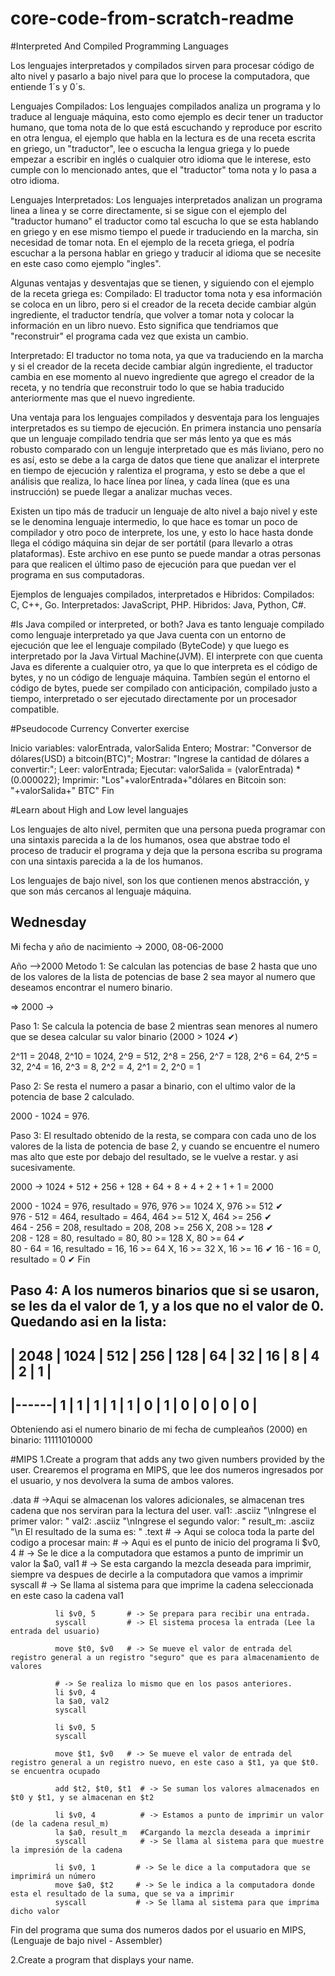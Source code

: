 # core-code-from-scratch-readme

#Interpreted And Compiled Programming Languages

Los lenguajes interpretados y compilados sirven para procesar código de alto nivel y pasarlo a bajo nivel para que lo procese la computadora, que entiende 1´s y 0´s.

Lenguajes Compilados:
Los lenguajes compilados analiza un programa y lo traduce al lenguaje máquina, esto como ejemplo es decir tener un traductor humano, que toma nota de lo que está escuchando y reproduce por escrito en otra lengua, el ejemplo que habla en la lectura es de una receta escrita en griego, un "traductor", lee o escucha la lengua griega y lo puede empezar a escribir en inglés o cualquier otro idioma que le interese, esto cumple con lo mencionado antes, que el "traductor" toma nota y lo pasa a otro idioma.

Lenguajes Interpretados:
Los lenguajes interpretados analizan un programa linea a linea y se corre directamente, si se sigue con el ejemplo del "traductor humano" el traductor como tal escucha lo que se esta hablando en griego y en ese mismo tiempo el puede ir traduciendo en la marcha, sin necesidad de tomar nota. En el ejemplo de la receta griega, el podría escuchar a la persona hablar en griego y traducir al idioma que se necesite en este caso como ejemplo "ingles".

Algunas ventajas y desventajas que se tienen, y siguiendo con el ejemplo de la receta griega es:
Compilado: El traductor toma nota y esa información se coloca en un libro, pero si el creador de la receta decide cambiar algún ingrediente, el traductor tendría, que volver a tomar nota y colocar la información en un libro nuevo. Esto significa que tendriamos que "reconstruir" el programa cada vez que exista un cambio.

Interpretado: El traductor no toma nota, ya que va traduciendo en la marcha y si el creador de la receta decide cambiar algún ingrediente, el traductor cambia en ese momento al nuevo ingrediente que agrego el creador de la receta, y no tendría que reconstruir todo lo que se habia traducido anteriormente mas que el nuevo ingrediente.

Una ventaja para los lenguajes compilados y desventaja para los lenguajes interpretados es su tiempo de ejecución. En primera instancia uno pensaría que un lenguaje compilado tendria que ser más lento ya que es más robusto comparado con un lenguje interpretado que es más liviano, pero no es así, esto se debe a la carga de datos que tiene que analizar el interprete en tiempo de ejecución  y ralentiza el programa, y esto se debe a que el análisis que realiza, lo hace línea por línea, y cada línea (que es una instrucción) se puede llegar a analizar muchas veces.

Existen un tipo más de traducir un lenguaje de alto nivel a bajo nivel y este se le denomina lenguaje intermedio, lo que hace es tomar un poco de compilador y otro poco de interprete, los une, y esto lo hace hasta donde llega el código máquina sin dejar de ser portátil (para llevarlo a otras plataformas). Este archivo en ese punto se puede mandar a otras personas para que realicen el último paso de ejecución para que puedan ver el programa en sus computadoras.

Ejemplos de lenguajes compilados, interpretados e Hibridos:
Compilados: C, C++, Go.
Interpretados: JavaScript, PHP.
Hibridos: Java, Python, C#.


#Is Java compiled or interpreted, or both?
Java es tanto lenguaje compilado como lenguaje interpretado ya que Java cuenta con un entorno de ejecución que lee el lenguaje compilado (ByteCode) y que luego es interpretado por la Java Virtual Machine(JVM). El interprete con que cuenta Java es diferente a cualquier otro, ya que lo que interpreta es el código de bytes, y no un código de lenguaje máquina. Tambíen según el entorno el código de bytes, puede ser compilado con anticipación, compilado justo a tiempo, interpretado o ser ejecutado directamente por un procesador compatible.

#Pseudocode Currency Converter exercise

Inicio
  variables: valorEntrada, valorSalida Entero;
  Mostrar: "Conversor de dólares(USD) a bitcoin(BTC)";
  Mostrar: "Ingrese la cantidad de dólares a convertir:";
  Leer: valorEntrada;
  Ejecutar: valorSalida = (valorEntrada) * (0.000022);
  Imprimir: "Los"+valorEntrada+"dólares en Bitcoin son: "+valorSalida+" BTC"
Fin

#Learn about High and Low level languajes

Los lenguajes de alto nivel, permiten que una persona pueda programar con una sintaxis parecida a la de los humanos, osea que abstrae todo el proceso de traducir el programa y deja que la persona escriba su programa con una sintaxis parecida a la de los humanos.

Los lenguajes de bajo nivel, son los que contienen menos abstracción, y que son más cercanos al lenguaje máquina.


## Wednesday

Mi fecha y año de nacimiento -> 2000, 08-06-2000

Año -->2000
Metodo 1: Se calculan las potencias de base 2 hasta que uno de los valores de la lista de potencias de base 2 sea mayor al numero que deseamos encontrar el numero binario.

=> 2000 -> 

Paso 1: Se calcula la potencia de base 2 mientras sean menores al numero que se desea calcular su valor binario (2000 > 1024 ✔)

2^11 = 2048, 2^10 = 1024, 2^9 = 512, 2^8 = 256, 2^7 = 128, 2^6 = 64, 2^5 = 32, 2^4 = 16, 2^3 = 8, 2^2 = 4, 2^1 = 2, 2^0 = 1

Paso 2: Se resta el numero a pasar a binario, con el ultimo valor de la potencia de base 2 calculado.

2000 - 1024 = 976.

Paso 3: El resultado obtenido de la resta, se compara con cada uno de los valores de la lista de potencia de base 2, y cuando se encuentre el numero mas alto que este por debajo del resultado, se le vuelve a restar. y asi sucesivamente.

2000 -> 1024 + 512 + 256 + 128 + 64 + 8 + 4 + 2 + 1 + 1 = 2000

2000 - 1024 = 976, resultado = 976, 976 >= 1024 X, 976 >= 512 ✔  
976 - 512 = 464, resultado = 464, 464 >= 512 X, 464 >= 256 ✔   
464 - 256 = 208, resultado = 208, 208 >= 256 X, 208 >= 128 ✔    
208 - 128 = 80, resultado = 80, 80 >= 128 X, 80 >= 64 ✔         
80 - 64 = 16, resultado = 16, 16 >= 64 X, 16 >= 32 X, 16 >= 16 ✔
16 - 16 = 0, resultado = 0 ✔
Fin

Paso 4: A los numeros binarios que si se usaron, se les da el valor de 1, y a los que no el valor de 0. Quedando asi en la lista:
----------------------------------------------------------------
| 2048 | 1024 | 512 | 256 | 128 | 64 | 32 | 16 | 8 | 4 | 2 | 1 |
----------------------------------------------------------------
|------|   1  |  1  |  1  |  1  |  1 |  0 |  1 | 0 | 0 | 0 | 0 |
----------------------------------------------------------------
Obteniendo asi el numero binario de mi fecha de cumpleaños (2000) en binario: 11111010000 


#MIPS
1.Create a program that adds any two given numbers provided by the user.
Crearemos el programa en MIPS, que lee dos numeros ingresados por el usuario, y nos devolvera la suma de ambos valores.

  .data   # ->Aqui se almacenan los valores adicionales, se almacenan tres cadena que nos serviran para la lectura del user.
	      val1: .asciiz "\nIngrese el primer valor: "
	      val2: .asciiz "\nIngrese el segundo valor: "
	      result_m: .asciiz "\n El resultado de la suma es: "
  .text  # -> Aqui se coloca toda la parte del codigo a procesar
	      main: # -> Aqui es el punto de inicio del programa
              li $v0, 4       # -> Se le dice a la computadora que estamos a punto de imprimir un valor
              la $a0, val1    # -> Se esta cargando la mezcla deseada para imprimir, siempre va despues de decirle a la computadora que vamos a imprimir
              syscall         # -> Se llama al sistema para que imprime la cadena seleccionada en este caso la cadena val1

              li $v0, 5       # -> Se prepara para recibir una entrada.
              syscall         # -> El sistema procesa la entrada (Lee la entrada del usuario)

              move $t0, $v0   # -> Se mueve el valor de entrada del registro general a un registro "seguro" que es para almacenamiento de valores
              
              # -> Se realiza lo mismo que en los pasos anteriores.
              li $v0, 4
              la $a0, val2
              syscall

              li $v0, 5
              syscall

              move $t1, $v0   # -> Se mueve el valor de entrada del registro general a un registro nuevo, en este caso a $t1, ya que $t0. se encuentra ocupado

              add $t2, $t0, $t1  # -> Se suman los valores almacenados en $t0 y $t1, y se almacenan en $t2
              
              li $v0, 4          # -> Estamos a punto de imprimir un valor (de la cadena resul_m)
              la $a0, result_m   #Cargando la mezcla deseada a imprimir
              syscall            # -> Se llama al sistema para que muestre la impresión de la cadena
              
              li $v0, 1         # -> Se le dice a la computadora que se imprimirá un número
              move $a0, $t2     # -> Se le indica a la computadora donde esta el resultado de la suma, que se va a imprimir
              syscall           # -> Se llama al sistema para que imprima dicho valor

Fin del programa que suma dos numeros dados por el usuario en MIPS, (Lenguaje de bajo nivel - Assembler)

2.Create a program that displays your name.






